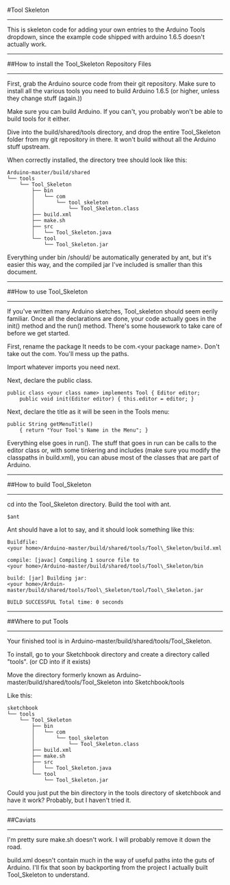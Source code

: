 #Tool Skeleton
***
This is skeleton code for adding your own entries to the Arduino Tools
dropdown, since the example code shipped with arduino 1.6.5 doesn't 
actually work.
***
##How to install the Tool\_Skeleton Repository Files
***
First, grab the Arduino source code from their git repository. Make sure
to install all the various tools you need to build Arduino 1.6.5 (or
higher, unless they change stuff (again.))

Make sure you can build Arduino. If you can't, you probably won't be
able to build tools for it either.

Dive into the build/shared/tools directory, and drop the entire
Tool\_Skeleton folder from my git repository in there. It won't build
without all the Arduino stuff upstream.

When correctly installed, the directory tree should look like this:

	Arduino-master/build/shared 
	└── tools
	    └── Tool_Skeleton
	        ├── bin
	        │   └── com
	        │       └── tool_skeleton
	        │           └── Tool_Skeleton.class
	        ├── build.xml
	        ├── make.sh
	        ├── src
	        │   └── Tool_Skeleton.java
	        └── tool
	            └── Tool_Skeleton.jar

Everything under bin /should/ be automatically generated by ant, but
it's easier this way, and the compiled jar I've included is smaller than this 
document.
***
##How to use Tool\_Skeleton
***
If you've written many Arduino sketches, Tool\_skeleton should seem
eerily familiar. Once all the declarations are done, your code actually
goes in the init() method and the run() method. There's some housework
to take care of before we get started.

First, rename the package It needs to be com.\<your package name\>. Don't
take out the com. You'll mess up the paths.

Import whatever imports you need next.

Next, declare the public class.


	public class <your class name> implements Tool { Editor editor;
		public void init(Editor editor) { this.editor = editor; }

Next, declare the title as it will be seen in the Tools menu:

	public String getMenuTitle() 
		{ return "Your Tool's Name in the Menu"; }

Everything else goes in run(). The stuff that goes in run can be calls
to the editor class or, with some tinkering and includes (make sure you
modify the classpaths in build.xml), you can abuse most of the classes
that are part of Arduino.
***
##How to build Tool\_Skeleton
***
cd into the Tool\_Skeleton directory. Build the tool with ant. 

	$ant

Ant should have a lot to say, and it should look something like this:

	Buildfile:
	<your home>/Arduino-master/build/shared/tools/Tool\_Skeleton/build.xml

	compile: [javac] Compiling 1 source file to
	<your home>/Arduino-master/build/shared/tools/Tool\_Skeleton/bin

	build: [jar] Building jar:
	<your home>/Arduin-master/build/shared/tools/Tool\_Skeleton/tool/Tool\_Skeleton.jar

	BUILD SUCCESSFUL Total time: 0 seconds
***
##Where to put Tools
***
Your finished tool is in
Arduino-master/build/shared/tools/Tool\_Skeleton.

To install, go to your Sketchbook directory and create a directory
called "tools". (or CD into if it exists)

Move the directory formerly known as
Arduino-master/build/shared/tools/Tool\_Skeleton into Sketchbook/tools

Like this:

	sketchbook
	└── tools
	    └── Tool_Skeleton
	        ├── bin
	        │   └── com
	        │       └── tool_skeleton
	        │           └── Tool_Skeleton.class
	        ├── build.xml
	        ├── make.sh
	        ├── src
	        │   └── Tool_Skeleton.java
	        └── tool
	            └── Tool_Skeleton.jar

Could you just put the bin directory in the tools directory of sketchbook
and have it work? Probably, but I haven't tried it.
***
##Caviats
***
I'm pretty sure make.sh doesn't work. I will probably remove it
down the road.

build.xml doesn't contain much in the way of useful paths into the guts
of Arduino. I'll fix that soon by backporting from the project I
actually built Tool\_Skeleton to understand.

